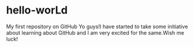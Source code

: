 # hello-worLd
My first repository on GitHub
Yo guys!I have started to take some  initiative about learning about GitHub and I am very excited for the same.Wish me luck!
